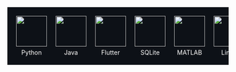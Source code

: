 <div style="display: flex; flex-wrap: nowrap; overflow-x: auto; background: #0d1117; padding: 20px; gap: 20px;">
  <div style="display: inline-flex; flex-direction: column; align-items: center; min-width: 70px;">
    <img src="https://cdn.jsdelivr.net/gh/devicons/devicon@latest/icons/python/python-original.svg" width="70">
    <span style="color: #fff; margin-top: 5px;">Python</span>
  </div>
  <div style="display: inline-flex; flex-direction: column; align-items: center; min-width: 70px;">
    <img src="https://cdn.jsdelivr.net/gh/devicons/devicon@latest/icons/java/java-original.svg" width="70">
    <span style="color: #fff; margin-top: 5px;">Java</span>
  </div>
  <div style="display: inline-flex; flex-direction: column; align-items: center; min-width: 70px;">
    <img src="https://cdn.jsdelivr.net/gh/devicons/devicon@latest/icons/flutter/flutter-original.svg" width="70">
    <span style="color: #fff; margin-top: 5px;">Flutter</span>
  </div>
  <div style="display: inline-flex; flex-direction: column; align-items: center; min-width: 70px;">
    <img src="https://cdn.jsdelivr.net/gh/devicons/devicon@latest/icons/sqlite/sqlite-original.svg" width="70">
    <span style="color: #fff; margin-top: 5px;">SQLite</span>
  </div>
  <div style="display: inline-flex; flex-direction: column; align-items: center; min-width: 70px;">
    <img src="https://cdn.jsdelivr.net/gh/devicons/devicon@latest/icons/matlab/matlab-original.svg" width="70">
    <span style="color: #fff; margin-top: 5px;">MATLAB</span>
  </div>
  <div style="display: inline-flex; flex-direction: column; align-items: center; min-width: 70px;">
    <img src="https://cdn.jsdelivr.net/gh/devicons/devicon@latest/icons/linux/linux-original.svg" width="70">
    <span style="color: #fff; margin-top: 5px;">Linux</span>
  </div>
  <div style="display: inline-flex; flex-direction: column; align-items: center; min-width: 70px;">
    <img src="https://skillicons.dev/icons?i=dotnet" width="70">
    <span style="color: #fff; margin-top: 5px;">.NET</span>
  </div>
  <div style="display: inline-flex; flex-direction: column; align-items: center; min-width: 70px;">
    <img src="https://cdn.jsdelivr.net/gh/devicons/devicon@latest/icons/microsoftsqlserver/microsoftsqlserver-original.svg" width="70">
    <span style="color: #fff; margin-top: 5px;">MSSQL</span>
  </div>
  <div style="display: inline-flex; flex-direction: column; align-items: center; min-width: 70px;">
    <img src="https://cdn.jsdelivr.net/gh/devicons/devicon@latest/icons/cplusplus/cplusplus-original.svg" width="70">
    <span style="color: #fff; margin-top: 5px;">C++</span>
  </div>
</div>

